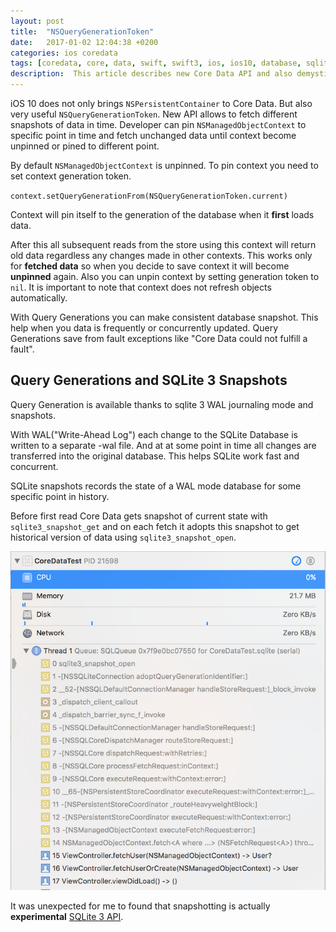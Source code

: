 ```yaml
---
layout: post
title:  "NSQueryGenerationToken"
date:   2017-01-02 12:04:38 +0200
categories: ios coredata  
tags: [coredata, core, data, swift, swift3, ios, ios10, database, sqlite3, sqlite, NSPersistentContainer, NSQueryGenerationToken, xcode]
description:  This article describes new Core Data API and also demystifies what actually happens with sqlite3 database while using query generation.
---
```


iOS 10 does not only brings `NSPersistentContainer` to Core Data. But also very useful `NSQueryGenerationToken`.
New API allows to fetch different snapshots of data in time. Developer can pin `NSManagedObjectContext` to specific point in time and fetch unchanged data until context become unpinned or pined to different point.

By default `NSManagedObjectContext` is unpinned. To pin context you need to set context generation token.

`context.setQueryGenerationFrom(NSQueryGenerationToken.current)`

Context will pin itself to the generation of the database when it **first** loads data.

After this all subsequent reads from the store using this context will return old data regardless any changes made in other contexts.
This works only for **fetched data** so when you decide to save context it will become **unpinned** again.
Also you can unpin context by setting generation token to `nil`. It is important to note that context does not refresh objects automatically.

With Query Generations you can make consistent database snapshot. This help when you data is frequently or concurrently updated. Query Generations save from fault exceptions like "Core Data could not fulfill a fault".

## Query Generations and SQLite 3 Snapshots

Query Generation is available thanks to sqlite 3 WAL journaling mode and snapshots.

With WAL("Write-Ahead Log") each change to the SQLite Database is written to a separate -wal file. And at at some point in time all changes are transferred into the original database. This helps SQLite work fast and concurrent.

SQLite snapshots records the state of a WAL mode database for some specific point in history.

Before first read Core Data gets snapshot of current state with `sqlite3_snapshot_get` and on each fetch it adopts this snapshot to get historical version of data using `sqlite3_snapshot_open`.

![Core Data Opens Snapshot](/assets/posts/2017-01-02-core-data-query-generation/shapshot_open.png)

It was unexpected for me to found that snapshotting is actually **experimental** [SQLite 3 API](https://www.sqlite.org/c3ref/snapshot.html).
